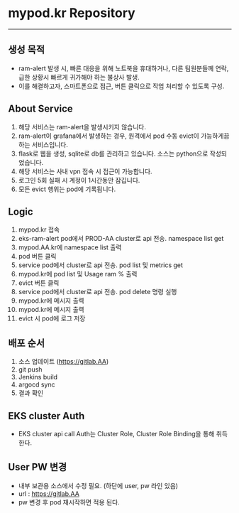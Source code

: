 # mypod.kr Repository

---
## 생성 목적
- ram-alert 발생 시, 빠른 대응을 위해 노트북을 휴대하거나, 다른 팀원분들께 연락, 급한 상황시 빠르게 귀가해야 하는 불상사 발생.
- 이를 해결하고자, 스마트폰으로 접근, 버튼 클릭으로 작업 처리할 수 있도록 구성.


## About Service 
1. 해당 서비스는 ram-alert을 발생시키지 않습니다.
2. ram-alert이 grafana에서 발생하는 경우, 원격에서 pod 수동 evict이 가능하게끔 하는 서비스입니다.
3. flask로 웹을 생성, sqlite로 db를 관리하고 있습니다. 소스는 python으로 작성되었습니다.
4. 해당 서비스는 사내 vpn 접속 시 접근이 가능합니다.
5. 로그인 5회 실패 시 계정이 1시간동안 잠깁니다.
6. 모든 evict 행위는 pod에 기록됩니다.


## Logic
1. mypod.kr 접속 
2. eks-ram-alert pod에서 PROD-AA cluster로 api 전송. namespace list get
3. mypod.AA.kr에 namespace list 출력
4. pod 버튼 클릭
5. service pod에서 cluster로 api 전송. pod list 및 metrics get
6. mypod.kr에 pod list 및 Usage ram % 출력
6. evict 버튼 클릭
7. service pod에서 cluster로 api 전송. pod delete 명령 실행
8. mypod.kr에 메시지 출력
9. mypod.kr에 메시지 출력
10. evict 시 pod에 로그 저장



## 배포 순서
1. 소스 업데이트 (https://gitlab.AA)
2. git push
3. Jenkins build
4. argocd sync
5. 결과 확인


## EKS cluster Auth
- EKS cluster api call Auth는 Cluster Role, Cluster Role Binding을 통해 취득한다.

## User PW 변경
- 내부 보관용 소스에서 수정 필요. (하단에 user, pw 라인 있음) 
- url : https://gitlab.AA
- pw 변경 후 pod 재시작하면 적용 된다. 

